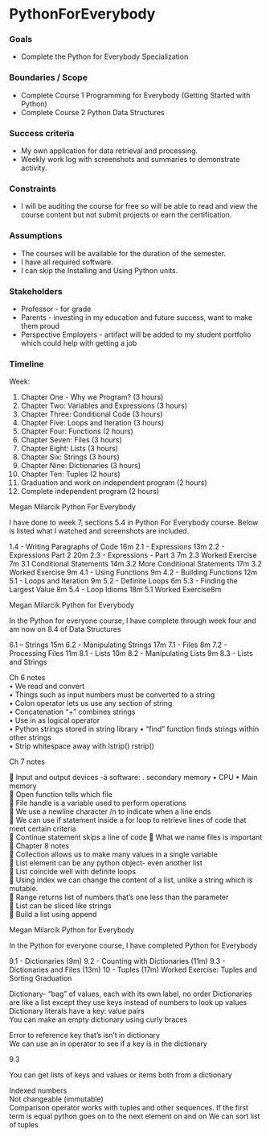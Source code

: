 # PythonForEverybody

### Goals

-   Complete the Python for Everybody Specialization

### Boundaries / Scope

-   Complete Course 1 Programming for Everybody (Getting Started with Python)
-   Complete Course 2 Python Data Structures

### Success criteria

-   My own application for data retrieval and processing.
-   Weekly work log with screenshots and summaries to demonstrate activity.

### Constraints

-   I will be auditing the course for free so will be able to read and view the course content but not submit projects or earn the certification.

### Assumptions

-   The courses will be available for the duration of the semester.
-   I have all required software.
-   I can skip the Installing and Using Python units.

### Stakeholders

-   Professor - for grade
-   Parents - investing in my education and future success, want to make them proud
-   Perspective Employers - artifact will be added to my student portfolio which could help with getting a job

### Timeline

Week:

1.  Chapter One - Why we Program? (3 hours)
2.  Chapter Two: Variables and Expressions (3 hours)
3.  Chapter Three: Conditional Code (3 hours)
4.  Chapter Five: Loops and Iteration (3 hours)
5.  Chapter Four: Functions (2 hours)
6.  Chapter Seven: Files (3 hours)
7.  Chapter Eight: Lists (3 hours)
8.  Chapter Six: Strings (3 hours)
9.  Chapter Nine: Dictionaries (3 hours)
10.  Chapter Ten: Tuples (2 hours)
11.  Graduation and work on independent program (2 hours)
12.  Complete independent program (2 hours)

Megan Milarcik Python For Everybody

I have done to week 7, sections 5.4 in Python For Everybody course. Below is listed what I watched and screenshots are included.

1.4 - Writing Paragraphs of Code 16m 
2.1 - Expressions 13m 
2.2 - Expressions Part 2 20m 
2.3 - Expressions - Part 3 7m 
2.3 Worked Exercise 7m 
3.1 Conditional Statements 14m 
3.2 More Conditional Statements 17m 
3.2 Worked Exercise 9m 
4.1 - Using Functions 9m 
4.2 - Building Functions 12m 
5.1 - Loops and Iteration 9m 
5.2 - Definite Loops 6m 
5.3 - Finding the Largest Value 8m 
5.4 - Loop Idioms 18m 
5.1 Worked Exercise8m 
 
Megan Milarcik 
Python for Everybody

 In the Python for everyone course, I have complete through week four and am now on 8.4 of Data Structures

6.1 – Strings 15m 
6.2 - Manipulating Strings 17m 
7.1 - Files 8m 
7.2 - Processing Files 11m 
8.1 - Lists 10m 
8.2 - Manipulating Lists 9m
8.3 - Lists and Strings 
 
 
 
  
  
Ch 6 notes  
•	We read and convert  
•	Things such as input numbers must be converted to a string  
•	Colon operator lets us use any section of string  
•	Concatenation “+” combines strings  
•	Use in as logical operator  
•	Python strings stored in string library 
•	“find” function finds strings within other strings  
•	Strip whitespace away with lstrip() rstrip() 
 
Ch 7 notes  
  
  
 
	Input and output devices -à software: . secondary memory 
•	CPU 
•	Main memory                                            
	Open function tells which file  
	File handle is a variable used to perform operations  
	We use a newline character /n  to indicate when a line ends  
	We can use if statement inside a for loop to retrieve lines of code that meet certain criteria  
	Continue statement skips a line of code 
	What we name files is important  
	Chapter 8 notes  
	Collection allows us to make many values in a single variable  
	List element can be any python object- even another list  
	List coincide well with definite loops  
	Using index we can change the content of a list, unlike a string which is mutable.  
	Range returns list of numbers that’s one less than the parameter  
	List can be sliced like strings  
	Build a list using append   

 Megan Milarcik 
Python for Everybody

 In the Python for everyone course, I have completed Python for Everybody

9.1 - Dictionaries (9m) 
9.2 - Counting with Dictionaries (11m) 
9.3 - Dictionaries and Files (13m) 
10 - Tuples (17m) 
Worked Exercise: Tuples and Sorting 
Graduation 
 
  
Dictionary- “bag” of values, each with its own label, no order 
Dictionaries are like a list except they use keys instead of numbers to look up values  
Dictionary literals have a key: value pairs  
You can make an empty dictionary using curly braces   
  
Error to reference key that’s isn’t in dictionary  
We can use an in operator to see if a key is in the dictionary  
  
 
9.3 
  
You can get lists of keys and values or items both from a dictionary 
   
  
Indexed numbers  
Not changeable (immutable)  
Comparison operator works with tuples and other sequences. If the first term is equal python goes on to the next element on and on 
We can sort list of tuples  
  
  
  
 
 


 
 
  
  
 
  
 
  
  
 
